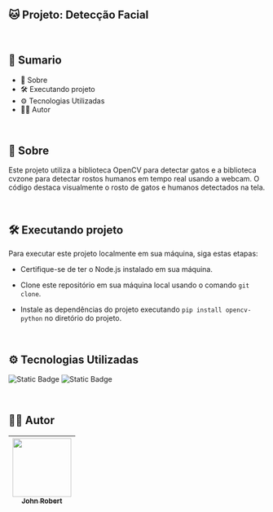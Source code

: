 ## 🐱 Projeto: Detecção Facial

<br>

## 📎 Sumario
- 📕 Sobre
- 🛠️ Executando projeto
- ⚙ Tecnologias Utilizadas
- 🙍‍♂️ Autor

<br>

## 📕 Sobre

Este projeto utiliza a biblioteca OpenCV para detectar gatos e a biblioteca cvzone para detectar rostos humanos em tempo real usando a webcam. O código destaca visualmente o rosto de gatos e humanos detectados na tela.

<br>

## 🛠️ Executando projeto

Para executar este projeto localmente em sua máquina, siga estas etapas:

- Certifique-se de ter o Node.js instalado em sua máquina.

- Clone este repositório em sua máquina local usando o comando `git clone`.

- Instale as dependências do projeto executando `pip install opencv-python` no diretório do projeto.

<br>

## ⚙ Tecnologias Utilizadas
![Static Badge](https://img.shields.io/badge/Python-3776AB?style=for-the-badge&logo=python&logoColor=3776AB&labelColor=black)
![Static Badge](https://img.shields.io/badge/OpenCV-5C3EE8?style=for-the-badge&logo=opencv&logoColor=5C3EE8&labelColor=black)



<br>

## 🙍‍♂️ Autor

| [<img src="https://avatars.githubusercontent.com/u/49295037?v=4" width=115><br><sub>John Robert</sub>](https://github.com/jrcmelo) |
| :---: |

<br>

